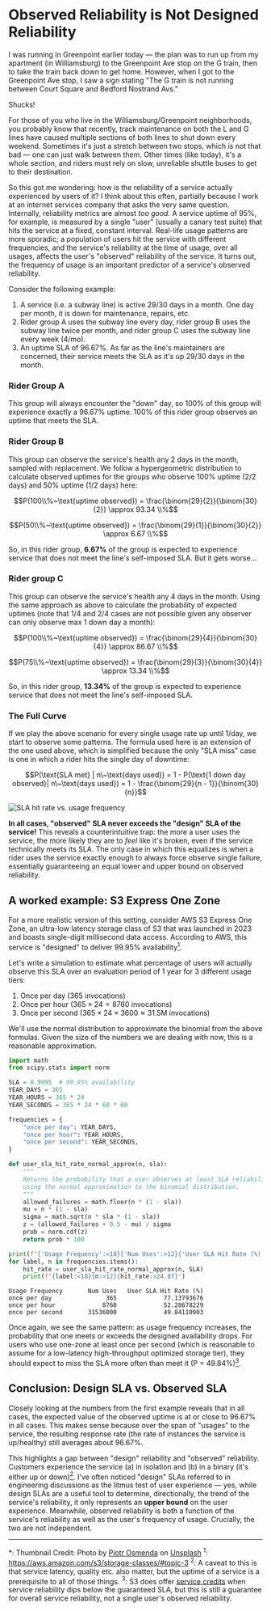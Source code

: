 # Observed Reliability is Not Designed Reliability

I was running in Greenpoint earlier today — the plan was to run up from my apartment (in Williamsburg) to the Greenpoint Ave stop on the G train, then to take the train back down to get home. However, when I got to the Greenpoint Ave stop, I saw a sign stating "The G train is not running between Court Square and Bedford Nostrand Avs."

Shucks!

For those of you who live in the Williamsburg/Greenpoint neighborhoods, you probably know that recently, track maintenance on both the L and G lines have caused multiple sections of both lines to shut down every weekend. Sometimes it's just a stretch between two stops, which is not that bad — one can just walk between them. Other times (like today), it's a whole section, and riders must rely on slow, unreliable shuttle buses to get to their destination.

So this got me wondering: how is the reliability of a service actually experienced by users of it? I think about this often, partially because I work at an internet services company that asks the very same question. Internally, reliability metrics are almost *too good*. A service uptime of 95%, for example, is measured by a single "user" (usually a canary test suite) that hits the service at a fixed, constant interval. Real-life usage patterns are more sporadic; a population of users hit the service with different frequencies, and the service's reliability at the time of usage, over all usages, affects the user's "observed" reliability of the service. It turns out, the frequency of usage is an important predictor of a service's observed reliability.

Consider the following example:

1. A service (i.e. a subway line) is active 29/30 days in a month. One day per month, it is down for maintenance, repairs, etc.
2. Rider group A uses the subway line every day, rider group B uses the subway line twice per month, and rider group C uses the subway line every week (4/mo).
3. An uptime SLA of 96.67%. As far as the line's maintainers are concerned, their service meets the SLA as it's up 29/30 days in the month.

### Rider Group A
This group will always encounter the "down" day, so 100% of this group will experience exactly a 96.67% uptime. 100% of this rider group observes an uptime that meets the SLA.

### Rider Group B
This group can observe the service's health any 2 days in the month, sampled with replacement. We follow a hypergeometric distribution to calculate observed uptimes for the groups who observe 100% uptime (2/2 days) and 50% uptime (1/2 days) here:

$$P(100\\%~\text{uptime observed}) = \frac{\binom{29}{2}}{\binom{30}{2}} \approx 93.34 \\%$$

$$P(50\\%~\text{uptime observed}) = \frac{\binom{29}{1}}{\binom{30}{2}} \approx 6.67 \\%$$

So, in this rider group, **6.67%** of the group is expected to experience service that does not meet the line's self-imposed SLA. But it gets worse...

### Rider group C
This group can observe the service's health any 4 days in the month. Using the same approach as above to calculate the probability of expected uptimes (note that 1/4 and 2/4 cases are not possible given any observer can only observe max 1 down day a month):

$$P(100\\%~\text{uptime observed}) = \frac{\binom{29}{4}}{\binom{30}{4}} \approx 86.67 \\%$$

$$P(75\\%~\text{uptime observed}) = \frac{\binom{29}{3}}{\binom{30}{4}} \approx 13.34 \\%$$

So, in this rider group, **13.34%** of the group is expected to experience service that does not meet the line's self-imposed SLA.

### The Full Curve

If we play the above scenario for every single usage rate up until 1/day, we start to observe some patterns. The formula used here is an extension of the one used above, which is simplified because the only "SLA miss" case is one in which a rider hits the single day of downtime:

$$P(\text{SLA met} | n\~\text{days used}) = 1 - P(\text{1 down day observed}| n\~\text{days used}) = 1 - \frac{\binom{29}{n - 1}}{\binom{30}{n}}$$

![SLA hit rate vs. usage frequency](../blog/images/sla_hit_rate_scatterplot.png)

**In all cases, "observed" SLA never exceeds the "design" SLA of the service!** This reveals a counterintuitive trap: the more a user uses the service, the more likely they are to *feel* like it's broken, even if the service technically meets its SLA. The only case in which this equalizes is when a rider uses the service exactly enough to always force observe single failure, essentially guaranteeing an equal lower and upper bound on observed reliability.

## A worked example: S3 Express One Zone

For a more realistic version of this setting, consider AWS S3 Express One Zone, an ultra-low latency storage class of S3 that was launched in 2023 and boasts single-digit millisecond data access. According to AWS, this service is "designed" to deliver 99.95% availability<a href="#1"><sup>1</sup></a>.

Let's write a simulation to estimate what percentage of users will actually observe this SLA over an evaluation period of 1 year for 3 different usage tiers:
1. Once per day (365 invocations)
2. Once per hour ($365 \times 24 = 8760$ invocations)
3. Once per second ($365 \times 24 \times 3600 \approx 31.5$M invocations)

We'll use the normal distribution to approximate the binomial from the above formulas. Given the size of the numbers we are dealing with now, this is a reasonable approximation.

```python
import math
from scipy.stats import norm

SLA = 0.9995  # 99.95% availability
YEAR_DAYS = 365
YEAR_HOURS = 365 * 24
YEAR_SECONDS = 365 * 24 * 60 * 60

frequencies = {
    "once per day": YEAR_DAYS,
    "once per hour": YEAR_HOURS,
    "once per second": YEAR_SECONDS,
}

def user_sla_hit_rate_normal_approx(n, sla):
    """
    Returns the probability that a user observes at least SLA reliability,
    using the normal approximation to the binomial distribution.
    """
    allowed_failures = math.floor(n * (1 - sla))
    mu = n * (1 - sla)
    sigma = math.sqrt(n * sla * (1 - sla))
    z = (allowed_failures + 0.5 - mu) / sigma
    prob = norm.cdf(z)
    return prob * 100

print(f"{'Usage Frequency':<18}{'Num Uses':>12}{'User SLA Hit Rate (%)':>24}")
for label, n in frequencies.items():
    hit_rate = user_sla_hit_rate_normal_approx(n, SLA)
    print(f"{label:<18}{n:>12}{hit_rate:>24.8f}")
```

```
Usage Frequency       Num Uses   User SLA Hit Rate (%)
once per day               365             77.13793676
once per hour             8760             52.28678229
once per second       31536000             49.84110903
```

Once again, we see the same pattern: as usage frequency increases, the probability that one meets or exceeds the designed availability drops. For users who use one-zone at least once per second (which is reasonable to assume for a low-latency high-throughput optimized storage tier), they should expect to miss the SLA more often than meet it (P = 49.84%)<a href="#3"><sup>3</sup></a>.

## Conclusion: Design SLA vs. Observed SLA

Closely looking at the numbers from the first example reveals that in all cases, the expected value of the observed uptime is at or close to 96.67% in all cases. This makes sense because over the span of "usages" to the service, the resulting response rate (the rate of instances the service is up/healthy) still averages about 96.67%.

This highlights a gap between "design" reliability and "observed" reliability. Customers experience the service (a) in isolation and (b) in a binary (it's either up or down)<a href="#2"><sup>2</sup></a>. I've often noticed "design" SLAs referred to in engineering discussions as the litmus test of user experience — yes, while design SLAs are a useful tool to determine, directionally, the trend of the service's reliability, it only represents an **upper bound** on the user experience. Meanwhile, observed reliability is both a function of the service's reliability as well as the user's frequency of usage. Crucially, the two are not independent.

---
<a name="thumbnail">*<a>: Thumbnail Credit: Photo by <a href="https://unsplash.com/@digitalunknown?utm_content=creditCopyText&utm_medium=referral&utm_source=unsplash">Piotr Osmenda</a> on <a href="https://unsplash.com/photos/grey-train-under-grey-clouds-WeNrlFHvG50?utm_content=creditCopyText&utm_medium=referral&utm_source=unsplash">Unsplash</a>
<a name="1"><sup>1</sup></a>: https://aws.amazon.com/s3/storage-classes/#topic-3
<a name="2"><sup>2</sup></a>: A caveat to this is that service latency, quality etc. also matter, but the uptime of a service is a prerequisite to all of those things.
<a name="3"><sup>3</sup></a>: S3 does offer [service credits](https://aws.amazon.com/s3/sla/) when service reliability dips below the guaranteed SLA, but this is still a guarantee for overall service reliability, not a single user's observed reliability.
